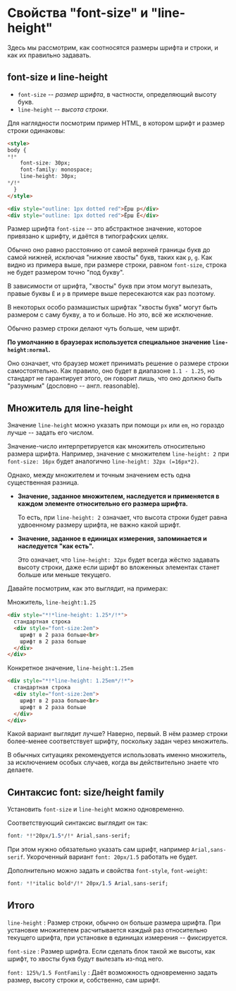 # Свойства "font-size" и "line-height"

Здесь мы рассмотрим, как соотносятся размеры шрифта и строки, и как их правильно задавать.

## font-size и line-height

- `font-size` -- *размер шрифта*, в частности, определяющий высоту букв.
- `line-height` -- *высота строки*.

Для наглядности посмотрим пример HTML, в котором шрифт и размер строки одинаковы:

```html autorun height=100 no-beautify
<style>
body {
*!*
    font-size: 30px;
    font-family: monospace;
    line-height: 30px;
*/!*
  }
</style>

<div style="outline: 1px dotted red">Ёрш р</div>
<div style="outline: 1px dotted red">Ёрш Ё</div>
```

Размер шрифта `font-size` -- это абстрактное значение, которое привязано к шрифту, и даётся в типографских целях.

Обычно оно равно расстоянию от самой верхней границы букв до самой нижней, исключая "нижние хвосты" букв, таких как `р`, `g`. Как видно из примера выше, при размере строки, равном `font-size`, строка не будет размером точно "под букву".

В зависимости от шрифта, "хвосты" букв при этом могут вылезать, правые буквы `Ё` и `р` в примере выше пересекаются как раз поэтому.

В некоторых особо размашистых шрифтах "хвосты букв" могут быть размером с саму букву, а то и больше. Но это, всё же исключение.

Обычно размер строки делают чуть больше, чем шрифт.

**По умолчанию в браузерах используется специальное значение `line-height:normal`.**

Оно означает, что браузер может принимать решение о размере строки самостоятельно. Как правило, оно будет в диапазоне `1.1 - 1.25`, но стандарт не гарантирует этого, он говорит лишь, что оно должно быть "разумным" (дословно -- англ. reasonable).

## Множитель для line-height

Значение `line-height` можно указать при помощи `px` или `em`, но гораздо лучше -- задать его числом.

Значение-число интерпретируется как множитель относительно размера шрифта. Например, значение с множителем `line-height: 2` при `font-size: 16px` будет аналогично `line-height: 32px (=16px*2)`.

Однако, между множителем и точным значением есть одна существенная разница.

- **Значение, заданное множителем, наследуется и применяется в каждом элементе относительно его размера шрифта.**

    То есть, при `line-height: 2` означает, что высота строки будет равна удвоенному размеру шрифта, не важно какой шрифт.
- **Значение, заданное в единицах измерения, запоминается и наследуется "как есть".**

    Это означает, что `line-height: 32px` будет всегда жёстко задавать высоту строки, даже если шрифт во вложенных элементах станет больше или меньше текущего.

Давайте посмотрим, как это выглядит, на примерах:

Множитель, `line-height:1.25`

```html autorun
<div style="*!*line-height: 1.25*/!*">
  стандартная строка
  <div style="font-size:2em">
    шрифт в 2 раза больше<br>
    шрифт в 2 раза больше
  </div>
</div>
```

Конкретное значение, `line-height:1.25em`

```html autorun
<div style="*!*line-height: 1.25em*/!*">
  стандартная строка
  <div style="font-size:2em">
    шрифт в 2 раза больше<br>
    шрифт в 2 раза больше
  </div>
</div>
```

Какой вариант выглядит лучше? Наверно, первый. В нём размер строки более-менее соответствует шрифту, поскольку задан через множитель.

В обычных ситуациях рекомендуется использовать именно множитель, за исключением особых случаев, когда вы действительно знаете что делаете.

## Синтаксис font: size/height family

Установить `font-size` и `line-height` можно одновременно.

Соответствующий синтаксис выглядит он так:

```css
font: *!*20px/1.5*/!* Arial,sans-serif;
```

При этом нужно обязательно указать сам шрифт, например `Arial,sans-serif`. Укороченный вариант `font: 20px/1.5` работать не будет.

Дополнительно можно задать и свойства `font-style`, `font-weight`:

```css
font: *!*italic bold*/!* 20px/1.5 Arial,sans-serif;
```

## Итого

`line-height`
: Размер строки, обычно он больше размера шрифта. При установке множителем расчитывается каждый раз относительно текущего шрифта, при установке в единицах измерения -- фиксируется.

`font-size`
: Размер шрифта. Если сделать блок такой же высоты, как шрифт, то хвосты букв будут вылезать из-под него.

`font: 125%/1.5 FontFamily`
: Даёт возможность одновременно задать размер, высоту строки и, собственно, сам шрифт.

